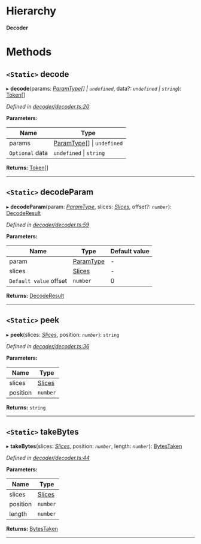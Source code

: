 

# Hierarchy

**Decoder**

# Methods

<a id="decode"></a>

## `<Static>` decode

▸ **decode**(params: *[ParamType](_spec_paramtype_paramtype_.paramtype.md)[] \| `undefined`*, data?: *`undefined` \| `string`*): [Token](_token_token_.token.md)[]

*Defined in [decoder/decoder.ts:20](https://github.com/paritytech/js-libs/blob/9a82e16/packages/abi/src/decoder/decoder.ts#L20)*

**Parameters:**

| Name | Type |
| ------ | ------ |
| params | [ParamType](_spec_paramtype_paramtype_.paramtype.md)[] \| `undefined` |
| `Optional` data | `undefined` \| `string` |

**Returns:** [Token](_token_token_.token.md)[]

___
<a id="decodeparam"></a>

## `<Static>` decodeParam

▸ **decodeParam**(param: *[ParamType](_spec_paramtype_paramtype_.paramtype.md)*, slices: *[Slices](../modules/_types_.md#slices)*, offset?: *`number`*): [DecodeResult](_decoder_decoderesult_.decoderesult.md)

*Defined in [decoder/decoder.ts:59](https://github.com/paritytech/js-libs/blob/9a82e16/packages/abi/src/decoder/decoder.ts#L59)*

**Parameters:**

| Name | Type | Default value |
| ------ | ------ | ------ |
| param | [ParamType](_spec_paramtype_paramtype_.paramtype.md) | - |
| slices | [Slices](../modules/_types_.md#slices) | - |
| `Default value` offset | `number` | 0 |

**Returns:** [DecodeResult](_decoder_decoderesult_.decoderesult.md)

___
<a id="peek"></a>

## `<Static>` peek

▸ **peek**(slices: *[Slices](../modules/_types_.md#slices)*, position: *`number`*): `string`

*Defined in [decoder/decoder.ts:36](https://github.com/paritytech/js-libs/blob/9a82e16/packages/abi/src/decoder/decoder.ts#L36)*

**Parameters:**

| Name | Type |
| ------ | ------ |
| slices | [Slices](../modules/_types_.md#slices) |
| position | `number` |

**Returns:** `string`

___
<a id="takebytes"></a>

## `<Static>` takeBytes

▸ **takeBytes**(slices: *[Slices](../modules/_types_.md#slices)*, position: *`number`*, length: *`number`*): [BytesTaken](_decoder_bytestaken_.bytestaken.md)

*Defined in [decoder/decoder.ts:44](https://github.com/paritytech/js-libs/blob/9a82e16/packages/abi/src/decoder/decoder.ts#L44)*

**Parameters:**

| Name | Type |
| ------ | ------ |
| slices | [Slices](../modules/_types_.md#slices) |
| position | `number` |
| length | `number` |

**Returns:** [BytesTaken](_decoder_bytestaken_.bytestaken.md)

___

